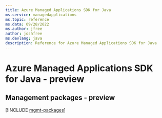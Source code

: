 ```yaml
---
title: Azure Managed Applications SDK for Java
ms.service: managedapplications
ms.topic: reference
ms.data: 09/28/2022
ms.author: jfree
author: joshfree
ms.devlang: java
description: Reference for Azure Managed Applications SDK for Java
---
```

# Azure Managed Applications SDK for Java - preview

## Management packages - preview
[!INCLUDE [mgmt-packages](managed-applications-mgmt-index.md)]